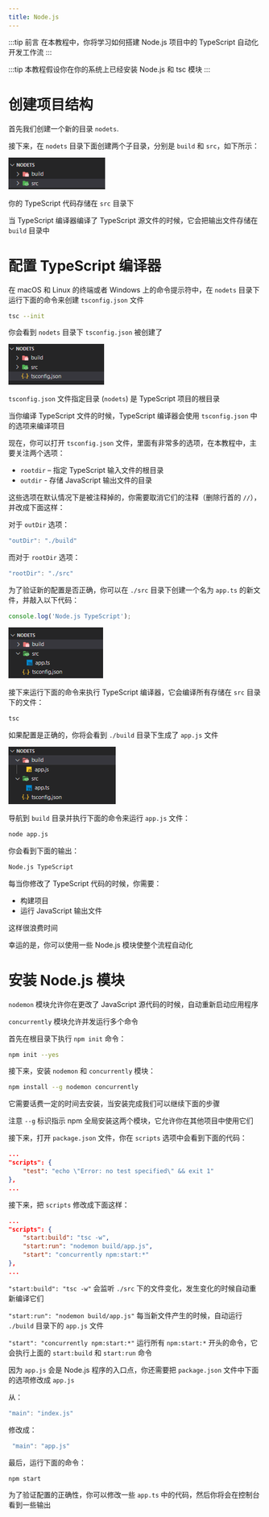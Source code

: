 ```yaml
---
title: Node.js
---
```


:::tip 前言
在本教程中，你将学习如何搭建 Node.js 项目中的 TypeScript 自动化开发工作流
:::

:::tip
本教程假设你在你的系统上已经安装 Node.js 和 tsc 模块
:::

# 创建项目结构

首先我们创建一个新的目录 `nodets`.

接下来，在 `nodets` 目录下面创建两个子目录，分别是 `build` 和 `src`，如下所示：

![nodejs-typescript-directory-structure](./images/nodejs-typescript-directory-structure.png)

你的 TypeScript 代码存储在 `src` 目录下

当 TypeScript 编译器编译了 TypeScript 源文件的时候，它会把输出文件存储在 `build` 目录中

# 配置 TypeScript 编译器

在 macOS 和 Linux 的终端或者 Windows 上的命令提示符中，在 `nodets` 目录下运行下面的命令来创建 `tsconfig.json` 文件

```sh
tsc --init
```

你会看到 `nodets` 目录下 `tsconfig.json` 被创建了

![nodejs-typescript-tsconfig.json_.png](./images/nodejs-typescript-tsconfig.json_.png)

`tsconfig.json` 文件指定目录 (`nodets`) 是 TypeScript 项目的根目录

当你编译 TypeScript 文件的时候，TypeScript 编译器会使用 `tsconfig.json` 中的选项来编译项目

现在，你可以打开 `tsconfig.json` 文件，里面有非常多的选项，在本教程中，主要关注两个选项：

- `rootdir` – 指定 TypeScript 输入文件的根目录
- `outdir` - 存储 JavaScript 输出文件的目录

这些选项在默认情况下是被注释掉的，你需要取消它们的注释（删除行首的 `//`），并改成下面这样：

对于 `outDir` 选项：

```ts
"outDir": "./build"
```

而对于 `rootDir` 选项：

```ts
"rootDir": "./src"
```

为了验证新的配置是否正确，你可以在 `./src` 目录下创建一个名为 `app.ts` 的新文件，并敲入以下代码：

```ts
console.log('Node.js TypeScript');
```

![nodejs-typescript-app.ts_](./images/nodejs-typescript-app.ts_.png)

接下来运行下面的命令来执行 TypeScript 编译器，它会编译所有存储在 `src` 目录下的文件：

```sh
tsc
```

如果配置是正确的，你将会看到 `./build` 目录下生成了 `app.js` 文件

![nodejs-typescript-app.js](./images/nodejs-typescript-app.js.png)

导航到 `build` 目录并执行下面的命令来运行 `app.js` 文件：

```sh
node app.js
```

你会看到下面的输出：

```sh
Node.js TypeScript
```

每当你修改了 TypeScript 代码的时候，你需要：

- 构建项目
- 运行 JavaScript 输出文件

这样很浪费时间

幸运的是，你可以使用一些 Node.js 模块使整个流程自动化

# 安装 Node.js 模块

`nodemon` 模块允许你在更改了 JavaScript 源代码的时候，自动重新启动应用程序

`concurrently` 模块允许并发运行多个命令

首先在根目录下执行 `npm init` 命令：

```sh
npm init --yes
```

接下来，安装 `nodemon` 和 `concurrently` 模块：

```sh
npm install --g nodemon concurrently
```

它需要话费一定的时间去安装，当安装完成我们可以继续下面的步骤

注意 `--g` 标识指示 npm 全局安装这两个模块，它允许你在其他项目中使用它们

接下来，打开 `package.json` 文件，你在 `scripts` 选项中会看到下面的代码：

```json
...
"scripts": {
    "test": "echo \"Error: no test specified\" && exit 1"
},
...
```

接下来，把 `scripts` 修改成下面这样：

```json
...
"scripts": {
    "start:build": "tsc -w",
    "start:run": "nodemon build/app.js",
    "start": "concurrently npm:start:*"
},
...
```

`"start:build": "tsc -w"` 会监听 `./src` 下的文件变化，发生变化的时候自动重新编译它们

`"start:run": "nodemon build/app.js"` 每当新文件产生的时候，自动运行 `./build` 目录下的 `app.js` 文件

`"start": "concurrently npm:start:*"` 运行所有 `npm:start:*` 开头的命令，它会执行上面的 `start:build` 和 `start:run` 命令

因为 `app.js` 会是 Node.js 程序的入口点，你还需要把 `package.json` 文件中下面的选项修改成 `app.js`

从：

```ts
"main": "index.js"
```

修改成：

```ts
 "main": "app.js"
```

最后，运行下面的命令：

```sh
npm start
```

为了验证配置的正确性，你可以修改一些 `app.ts` 中的代码，然后你将会在控制台看到一些输出
